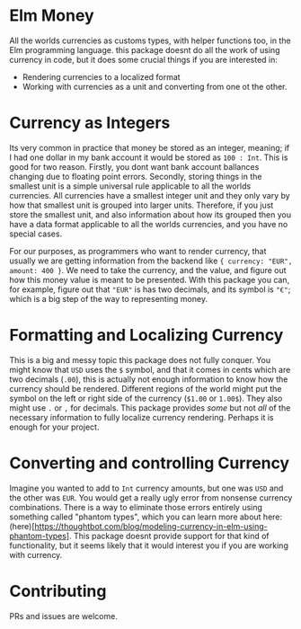 # Elm Money

All the worlds currencies as customs types, with helper functions too, in the Elm programming language. this package doesnt do all the work of using currency in code, but it does some crucial things if you are interested in:
- Rendering currencies to a localized format
- Working with currencies as a unit and converting from one ot the other.

# Currency as Integers

Its very common in practice that money be stored as an integer, meaning; if I had one dollar in my bank account it would be stored as `100 : Int`. This is good for two reason. Firstly, you dont want bank account ballances changing due to floating point errors. Secondly, storing things in the smallest unit is a simple universal rule applicable to all the worlds currencies. All currencies have a smallest integer unit and they only vary by how that smallest unit is grouped into larger units. Therefore, if you just store the smallest unit, and also information about how its grouped then you have a data format applicable to all the worlds currencies, and you have no special cases.

For our purposes, as programmers who want to render currency, that usually we are getting information from the backend like `{ currency: "EUR", amount: 400 }`. We need to take the currency, and the value, and figure out how this money value is meant to be presented. With this package you can, for example, figure out that `"EUR"` is has two decimals, and its symbol is `"€"`; which is a big step of the way to representing money.

# Formatting and Localizing Currency

This is a big and messy topic this package does not fully conquer. You might know that `USD` uses the `$` symbol, and that it comes in cents which are two decimals (`.00`), this is actually not enough information to know how the currency should be rendered. Different regions of the world might put the symbol on the left or right side of the currency  (`$1.00` or `1.00$`). They also might use `.` or `,` for decimals. This package provides _some_ but not _all_ of the necessary information to fully localize currency rendering. Perhaps it is enough for your project.

# Converting and controlling Currency

Imagine you wanted to add to `Int` currency amounts, but one was `USD` and the other was `EUR`. You would get a really ugly error from nonsense currency combinations. There is a way to eliminate those errors entirely using something called "phantom types", which you can learn more about here: (here)[https://thoughtbot.com/blog/modeling-currency-in-elm-using-phantom-types]. This package doesnt provide support for that kind of functionality, but it seems likely that it would interest you if you are working with currency.

# Contributing

PRs and issues are welcome.